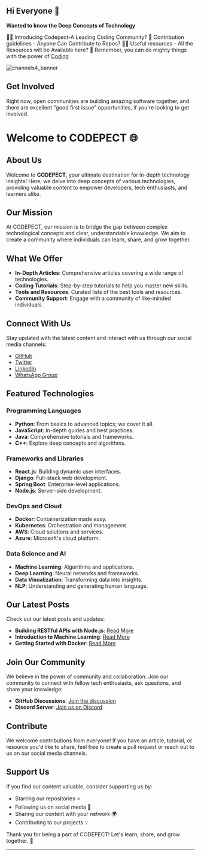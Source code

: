 ## Hi Everyone 👋

**Wanted to know the Deep Concepts of Technology**

🙋‍♀️ Introducing Codepect-A Leading Coding Community?
🌈 Contribution guidelines - Anyone Can Contribute to Repos?
👩‍💻 Useful resources - All the Resources will be Available here?
🧙 Remember, you can do mighty things with the power of [Coding](codepect.com)


 ![channels4_banner](https://github.com/user-attachments/assets/b262ad16-6eb0-4f34-81eb-fd31ce6b4790)


## Get Involved

Right now, open communities are building amazing software together, and there are excellent "good first issue" opportunities, if you're looking to get involved.

# Welcome to CODEPECT 🌐

## About Us
Welcome to **CODEPECT**, your ultimate destination for in-depth technology insights! Here, we delve into deep concepts of various technologies, providing valuable content to empower developers, tech enthusiasts, and learners alike.

## Our Mission
At CODEPECT, our mission is to bridge the gap between complex technological concepts and clear, understandable knowledge. We aim to create a community where individuals can learn, share, and grow together.

## What We Offer
- **In-Depth Articles**: Comprehensive articles covering a wide range of technologies.
- **Coding Tutorials**: Step-by-step tutorials to help you master new skills.
- **Tools and Resources**: Curated lists of the best tools and resources.
- **Community Support**: Engage with a community of like-minded individuals.

## Connect With Us
Stay updated with the latest content and interact with us through our social media channels:
- [GitHub](https://github.com/CODEPECT)
- [Twitter](https://twitter.com/CODEPECT)
- [LinkedIn](https://www.linkedin.com/company/CODEPECT)
- [WhatsApp Group](https://wa.me/yourgroup)

## Featured Technologies
### Programming Languages
- **Python**: From basics to advanced topics; we cover it all.
- **JavaScript**: In-depth guides and best practices.
- **Java**: Comprehensive tutorials and frameworks.
- **C++**: Explore deep concepts and algorithms.

### Frameworks and Libraries
- **React.js**: Building dynamic user interfaces.
- **Django**: Full-stack web development.
- **Spring Boot**: Enterprise-level applications.
- **Node.js**: Server-side development.

### DevOps and Cloud
- **Docker**: Containerization made easy.
- **Kubernetes**: Orchestration and management.
- **AWS**: Cloud solutions and services.
- **Azure**: Microsoft's cloud platform.

### Data Science and AI
- **Machine Learning**: Algorithms and applications.
- **Deep Learning**: Neural networks and frameworks.
- **Data Visualization**: Transforming data into insights.
- **NLP**: Understanding and generating human language.

## Our Latest Posts
Check out our latest posts and updates:
- **Building RESTful APIs with Node.js**: [Read More](https://github.com/CODEPECT/posts/building-restful-apis)
- **Introduction to Machine Learning**: [Read More](https://github.com/CODEPECT/posts/intro-to-machine-learning)
- **Getting Started with Docker**: [Read More](https://github.com/CODEPECT/posts/getting-started-with-docker)

## Join Our Community
We believe in the power of community and collaboration. Join our community to connect with fellow tech enthusiasts, ask questions, and share your knowledge:
- **GitHub Discussions**: [Join the discussion](https://github.com/CODEPECT/discussions)
- **Discord Server**: [Join us on Discord](https://discord.gg/CODEPECT)

## Contribute
We welcome contributions from everyone! If you have an article, tutorial, or resource you'd like to share, feel free to create a pull request or reach out to us on our social media channels.

## Support Us
If you find our content valuable, consider supporting us by:
- Starring our repositories ⭐
- Following us on social media 💬
- Sharing our content with your network 🌍
- Contributing to our projects 💡

Thank you for being a part of CODEPECT! Let's learn, share, and grow together. 🚀

---

